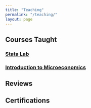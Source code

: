 ```yaml
---
title: "Teaching"
permalink: "/teaching/"
layout: page
---
```


## Courses Taught

### [Stata Lab](statalab.md)
### [Introduction to Microeconomics](microecon.md)

## Reviews

## Certifications
